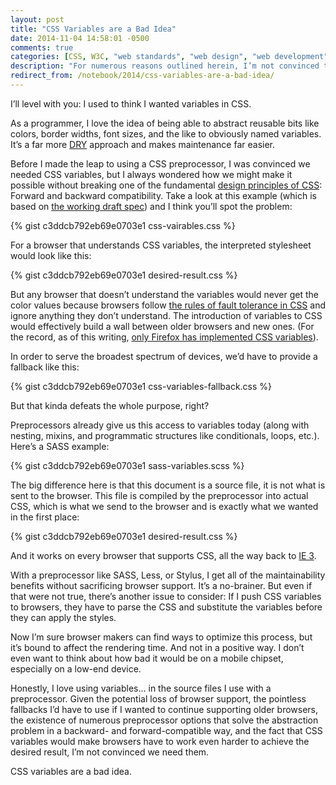 ```yaml
---
layout: post
title: "CSS Variables are a Bad Idea"
date: 2014-11-04 14:58:01 -0500
comments: true
categories: [CSS, W3C, "web standards", "web design", "web development"]
description: "For numerous reasons outlined herein, I’m not convinced there’s an upside to CSS variables."
redirect_from: /notebook/2014/css-variables-are-a-bad-idea/
---
```


I’ll level with you: I used to think I wanted variables in CSS.

As a programmer, I love the idea of being able to abstract reusable bits like colors, border widths, font sizes, and the like to obviously named variables. It’s a far more [DRY](https://en.wikipedia.org/wiki/Don't_repeat_yourself) approach and makes maintenance far easier.

<!-- more -->

Before I made the leap to using a CSS preprocessor, I was convinced we needed CSS variables, but I always wondered how we might make it possible without breaking one of the fundamental [design principles of CSS](http://www.w3.org/TR/CSS21/intro.html#design-principles): Forward and backward compatibility. Take a look at this example (which is based on [the working draft spec](http://www.w3.org/TR/css-variables/)) and I think you’ll spot the problem:

{% gist c3ddcb792eb69e0703e1 css-vairables.css %}

For a browser that understands CSS variables, the interpreted stylesheet would look like this:

{% gist c3ddcb792eb69e0703e1 desired-result.css %}

But any browser that doesn’t understand the variables would never get the color values because browsers follow [the rules of fault tolerance in CSS](http://www.w3.org/TR/CSS21/syndata.html#parsing-errors) and ignore anything they don’t understand. The introduction of variables to CSS would effectively build a wall between older browsers and new ones. (For the record, as of this writing, [only Firefox has implemented CSS variables](http://caniuse.com/#feat=css-variables)).

In order to serve the broadest spectrum of devices, we’d have to provide a fallback like this:

{% gist c3ddcb792eb69e0703e1 css-variables-fallback.css %}

But that kinda defeats the whole purpose, right?

Preprocessors already give us this access to variables today (along with nesting, mixins, and programmatic structures like conditionals, loops, etc.). Here’s a SASS example:

{% gist c3ddcb792eb69e0703e1 sass-variables.scss %}

The big difference here is that this document is a source file, it is not what is sent to the browser. This file is compiled by the preprocessor into actual CSS, which is what we send to the browser and is exactly what we wanted in the first place:

{% gist c3ddcb792eb69e0703e1 desired-result.css %}

And it works on every browser that supports CSS, all the way back to [IE 3](https://en.wikipedia.org/wiki/Cascading_Style_Sheets#Difficulty_with_adoption).

With a preprocessor like SASS, Less, or Stylus, I get all of the maintainability benefits without sacrificing browser support. It’s a no-brainer. But even if that were not true, there’s another issue to consider: If I push CSS variables to browsers, they have to parse the CSS and substitute the variables before they can apply the styles.

Now I’m sure browser makers can find ways to optimize this process, but it’s bound to affect the rendering time. And not in a positive way. I don’t even want to think about how bad it would be on a mobile chipset, especially on a low-end device.

Honestly, I love using variables… in the source files I use with a preprocessor. Given the potential loss of browser support, the pointless fallbacks I’d have to use if I wanted to continue supporting older browsers, the existence of numerous preprocessor options that solve the abstraction problem in a backward- and forward-compatible way, and the fact that CSS variables would make browsers have to work even harder to achieve the desired result, I’m not convinced we need them.

CSS variables are a bad idea.